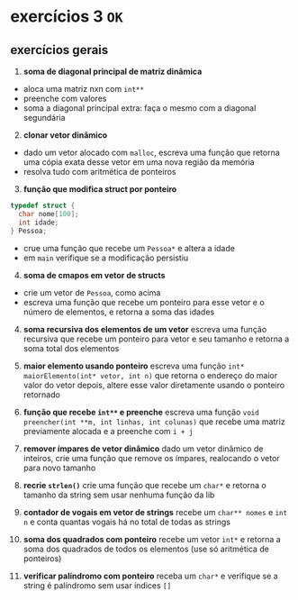 # exercícios 3 `OK`

## exercícios gerais

1. **soma de diagonal principal de matriz dinâmica**
* aloca uma matriz nxn com `int**`
* preenche com valores
* soma a diagonal principal
extra: faça o mesmo com a diagonal segundária

2. **clonar vetor dinâmico**
* dado um vetor alocado com `malloc`, escreva uma função que retorna uma cópia exata desse vetor em uma nova região da memória
* resolva tudo com aritmética de ponteiros

3. **função que modifica struct por ponteiro**
```c
typedef struct {
  char nome[100];
  int idade;
} Pessoa;
```
* crue uma função que recebe um `Pessoa*` e altera a idade 
* em `main` verifique se a modificação persistiu

4. **soma de cmapos em vetor de structs**
* crie um vetor de `Pessoa`, como acima
* escreva uma função que recebe um ponteiro para esse vetor e o número de elementos, e retorna a soma das idades

4. **soma recursiva dos elementos de um vetor**
escreva uma função recursiva que recebe um ponteiro para vetor e seu tamanho e retorna a soma total dos elementos

5. **maior elemento usando ponteiro**
escreva uma função `int* maiorElemento(int* vetor, int n)` que retorna o endereço do maior valor do vetor
depois, altere esse valor diretamente usando o ponteiro retornado

6. **função que recebe `int**` e preenche**
escreva uma função `void preencher(int **m, int linhas, int colunas)` que recebe uma matriz previamente alocada e a preenche com `i + j`

7. **remover ímpares de vetor dinâmico**
dado um vetor dinâmico de inteiros, crie uma função que remove os ímpares, realocando o vetor para novo tamanho

8. **recrie `strlen()`**
crie uma função que recebe um `char*` e retorna o tamanho da string sem usar nenhuma função da lib

9. **contador de vogais em vetor de strings**
recebe um `char** nomes` e `int n` e conta quantas vogais há no total de todas as strings

10. **soma dos quadrados com ponteiro**
recebe um vetor `int*` e retorna a soma dos quadrados de todos os elementos (use só aritmética de ponteiros)

11. **verificar palíndromo com ponteiro**
receba um `char*` e verifique se a string é palíndromo sem usar índices `[]`

